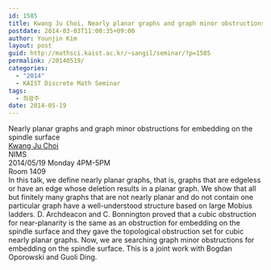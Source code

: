 ```yaml
---
id: 1585
title: Kwang Ju Choi, Nearly planar graphs and graph minor obstructions for embedding on the spindle surface
postdate: 2014-03-03T11:00:35+09:00
author: Younjin Kim
layout: post
guid: http://mathsci.kaist.ac.kr/~sangil/seminar/?p=1585
permalink: /20140519/
categories:
  - "2014"
  - KAIST Discrete Math Seminar
tags:
  - 최광주
date: 2014-05-19
---
```

<div class="talk">
  Nearly planar graphs and graph minor obstructions for embedding on the spindle surface
</div>

<div class="speaker">
  <a href="">Kwang Ju Choi</a><br /> NIMS
</div>

<div class="date">
  2014/05/19 Monday 4PM-5PM<br /> Room 1409
</div>

<div class="abstract">
  In this talk, we define nearly planar graphs, that is, graphs that are edgeless or have an edge whose deletion results in a planar graph. We show that all but finitely many graphs that are not nearly planar and do not contain one particular graph have a well-understood structure based on large Mobius ladders. D. Archdeacon and C. Bonnington proved that a cubic obstruction for near-planarity is the same as an obstruction for embedding on the spindle surface and they gave the topological obstruction set for cubic nearly planar graphs. Now, we are searching graph minor obstructions for embedding on the spindle surface. This is a joint work with Bogdan Oporowski and Guoli Ding.
</div>